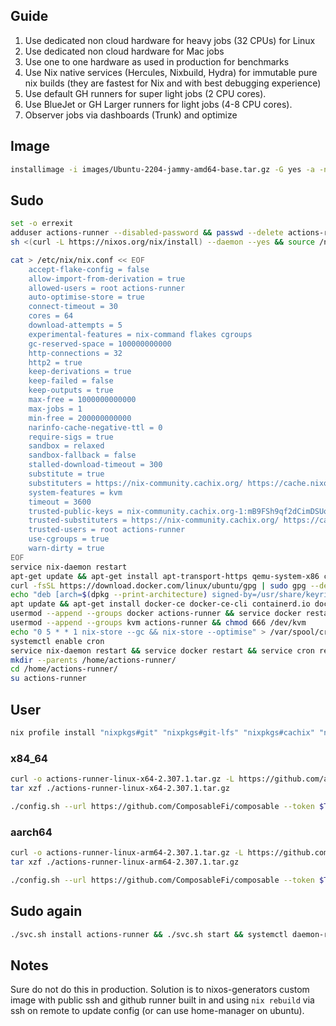 ## Guide

1. Use dedicated non cloud hardware for heavy jobs (32 CPUs) for Linux
2. Use dedicated non cloud hardware for Mac jobs
3. Use one to one hardware as used in production for benchmarks
4. Use Nix native services (Hercules, Nixbuild, Hydra) for immutable pure nix builds (they are fastest for Nix and with best debugging experience)
5. Use default GH runners for super light jobs (2 CPU cores).
6. Use BlueJet or GH Larger runners for light jobs (4-8 CPU cores).
7. Observer jobs via dashboards (Trunk) and optimize

## Image

```bash
installimage -i images/Ubuntu-2204-jammy-amd64-base.tar.gz -G yes -a -n hetzner-ax161-{N}`
```

## Sudo

```bash
set -o errexit
adduser actions-runner --disabled-password && passwd --delete actions-runner
sh <(curl -L https://nixos.org/nix/install) --daemon --yes && source /nix/var/nix/profiles/default/etc/profile.d/nix-daemon.sh

cat > /etc/nix/nix.conf << EOF
    accept-flake-config = false
    allow-import-from-derivation = true
    allowed-users = root actions-runner
    auto-optimise-store = true
    connect-timeout = 30
    cores = 64
    download-attempts = 5
    experimental-features = nix-command flakes cgroups
    gc-reserved-space = 100000000000
    http-connections = 32
    http2 = true
    keep-derivations = true
    keep-failed = false
    keep-outputs = true
    max-free = 1000000000000
    max-jobs = 1
    min-free = 200000000000
    narinfo-cache-negative-ttl = 0
    require-sigs = true
    sandbox = relaxed
    sandbox-fallback = false
    stalled-download-timeout = 300
    substitute = true
    substituters = https://nix-community.cachix.org/ https://cache.nixos.org/ https://composable.cachix.org/ https://devenv.cachix.org/ https://cosmos.cachix.org https://nixpkgs-update.cachix.org
    system-features = kvm     
    timeout = 3600
    trusted-public-keys = nix-community.cachix.org-1:mB9FSh9qf2dCimDSUo8Zy7bkq5CX+/rkCWyvRCYg3Fs= cosmos.cachix.org-1:T5U9yg6u2kM48qAOXHO/ayhO8IWFnv0LOhNcq0yKuR8= cache.nixos.org-1:6NCHdD59X431o0gWypbMrAURkbJ16ZPMQFGspcDShjY= composable.cachix.org-1:J2TVJKH4U8xqYdN/0SpauoAxLuDYeheJtv22Vn3Hav8= nixpkgs-update.cachix.org-1:6y6Z2JdoL3APdu6/+Iy8eZX2ajf09e4EE9SnxSML1W8= devenv.cachix.org-1:w1cLUi8dv3hnoSPGAuibQv+f9TZLr6cv/Hm9XgU50cw=
    trusted-substituters = https://nix-community.cachix.org/ https://cache.nixos.org/ https://composable.cachix.org/ https://devenv.cachix.org/ https://cosmos.cachix.org https://nixpkgs-update.cachix.org
    trusted-users = root actions-runner
    use-cgroups = true
    warn-dirty = true
EOF
service nix-daemon restart
apt-get update && apt-get install apt-transport-https qemu-system-x86 ca-certificates curl gnupg software-properties-common --yes
curl -fsSL https://download.docker.com/linux/ubuntu/gpg | sudo gpg --dearmor -o /usr/share/keyrings/docker-archive-keyring.gpg
echo "deb [arch=$(dpkg --print-architecture) signed-by=/usr/share/keyrings/docker-archive-keyring.gpg] https://download.docker.com/linux/ubuntu $(lsb_release -cs) stable" | sudo tee /etc/apt/sources.list.d/docker.list > /dev/null
apt update && apt-get install docker-ce docker-ce-cli containerd.io docker-buildx-plugin docker-compose-plugin cron --yes
usermod --append --groups docker actions-runner && service docker restart
usermod --append --groups kvm actions-runner && chmod 666 /dev/kvm
echo "0 5 * * 1 nix-store --gc && nix-store --optimise" > /var/spool/cron/crontabs/actions-runner
systemctl enable cron
service nix-daemon restart && service docker restart && service cron restart
mkdir --parents /home/actions-runner/ 
cd /home/actions-runner/
su actions-runner
```

## User

```bash
nix profile install "nixpkgs#git" "nixpkgs#git-lfs" "nixpkgs#cachix" "nixpkgs#process-compose" "nixpkgs#dasel" "nixpkgs#nix-tree"
```

### x84_64

```bash
curl -o actions-runner-linux-x64-2.307.1.tar.gz -L https://github.com/actions/runner/releases/download/v2.307.1/actions-runner-linux-x64-2.307.1.tar.gz
tar xzf ./actions-runner-linux-x64-2.307.1.tar.gz

./config.sh --url https://github.com/ComposableFi/composable --token $TOKEN --name hetzner-ax161-$MACHINE_ID --labels x86_64-linux-32C-128GB-2TB --work _work
```

### aarch64

```bash
curl -o actions-runner-linux-arm64-2.307.1.tar.gz -L https://github.com/actions/runner/releases/download/v2.307.1/actions-runner-linux-arm64-2.307.1.tar.gz
tar xzf ./actions-runner-linux-arm64-2.307.1.tar.gz

./config.sh --url https://github.com/ComposableFi/composable --token $TOKEN --name hetzner-rx170-$MACHINE_ID --labels aarch64-linux-80C-128GB-2048GB --work _work
```

## Sudo again

```bash
./svc.sh install actions-runner && ./svc.sh start && systemctl daemon-reload
```

## Notes
 
Sure do not do this in production. Solution is to nixos-generators custom image with public ssh and github runner built in and using `nix rebuild` via ssh on remote to update config (or can use home-manager on ubuntu).